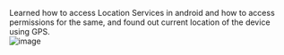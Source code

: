 Learned how to access Location Services in android and how to access permissions for the same, and found out current location of the device using GPS.<br>
![image](https://user-images.githubusercontent.com/67042828/124508087-cdd15300-ddec-11eb-9b58-cc61d65ebd8c.png)

